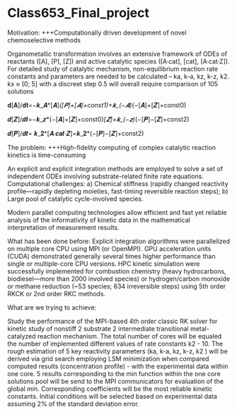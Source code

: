 # Class653_Final_project
 
Motivation: +++Computationally driven development of novel chemoselective methods

Organometallic transformation involves an extensive framework of ODEs of reactants ([A], [P], [Z]) and active catalytic species ([A·cat], [cat], [A·cat·Z]). For detailed study of catalytic mechanism, non-equilibrium reaction rate constants and parameters are needed to be calculated – ka, k-a, kz, k-z, k2. kx ≈ [0; 5] with a discreet step 0.5 will overall require comparison of 105 solutions

𝐝[𝐀]/𝐝𝐭=−𝒌_𝑨*[𝑨]*([𝑷]+[𝑨]+const1)+𝒌_(−𝑨)*(−[𝑨]+[𝒁]+const0)

𝒅[𝒁]/𝒅𝒕=−𝒌_𝒛*(−[𝑨]+[𝒁]+const0)*[𝒁]+𝒌_(−𝒛)*(−[𝑷]−[𝒁]+const2) 

𝒅[𝑷]/𝒅𝒕= 𝒌_𝟐*[𝑨∙𝒄𝒂𝒕∙𝒁]=𝒌_𝟐*(−[𝑷]−[𝒁]+const2)


The problem: +++High-fidelity computing of complex catalytic reaction kinetics is time-consuming

An explicit and explicit integration methods are employed to solve a set of independent ODEs involving substrate-related finite rate equations. Computational challenges:
a) Chemical stiffness (rapidly changed reactivity profile—rapidly depleting moieties, fast-timing reversible reaction steps);
b) Large pool of catalytic cycle-involved species.

Modern parallel computing technologies allow efficient and fast yet reliable analysis of the informativity of kinetic data in the mathematical interpretation of measurement results.

What has been done before:
Explicit integration algorithms were parallelized on multiple core CPU using MPI (or OpenMPI).
GPU acceleration units (CUDA) demonstrated generally several times higher performance than single or multiple-core CPU versions.
HPC kinetic simulation were successfully implemented for combustion chemistry (heavy hydrocarbons, biodiesel—more than 2000 involved species) or hydrogen/carbon monoxide or methane reduction (~53 species; 634 irreversible steps) using 5th order RKCK or 2nd order RKC methods.

What are we trying to achieve:

Study the performance of the MPI-based 4th order classic RK solver for kinetic study of nonstiff 2 substrate 2 intermediate transitional metal-catalyzed reaction mechanism.
The total number of cores will be equaled the number of implemented different values of rate constants k2 - 10.
The rough estimation of 5 key reactivity parameters (ka, k-a, kz, k-z, k2 ) will be derived via grid search employing LSM minimization when compared computed results (concentration profile) - with the experimental data within one core.
5 results corresponding to the min function within the one core solutions pool will be send to the MPI communicators for evaluation of the global min. Corresponding coefficients will be the most reliable kinetic constants. 
Initial conditions will be selected based on experimental data assuming 2% of the standard deviation error.


